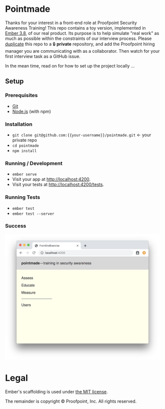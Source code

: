 # Pointmade

Thanks for your interest in a front-end role at Proofpoint Security Awareness
Training! This repo contains a toy version, implemented in [Ember
3.8](https://api.emberjs.com/ember/3.8), of our real product. Its purpose is to
help simulate "real work" as much as possible within the constraints of our
interview process. Please
[duplicate](https://help.github.com/en/articles/duplicating-a-repository) this
repo to a :lock: **private** repository, and add the Proofpoint hiring manager
you are communicating with as a collaborator. Then watch for your first
interview task as a GitHub issue.

In the mean time, read on for how to set up the project locally ...

## Setup

### Prerequisites

* [Git](https://git-scm.com/)
* [Node.js](https://nodejs.org/) (with npm)

### Installation

* `git clone git@github.com:{{your-username}}/pointmade.git` &larr; your private repo
* `cd pointmade`
* `npm install`

### Running / Development

* `ember serve`
* Visit your app at [http://localhost:4200](http://localhost:4200).
* Visit your tests at [http://localhost:4200/tests](http://localhost:4200/tests).

### Running Tests

* `ember test`
* `ember test --server`

### Success

![Pointmade](./success.png)

# Legal

Ember's scaffolding is used under [the MIT
license](https://github.com/emberjs/ember.js/blob/v3.8.1/LICENSE).

The remainder is copyright &copy; Proofpoint, Inc. All rights reserved.
